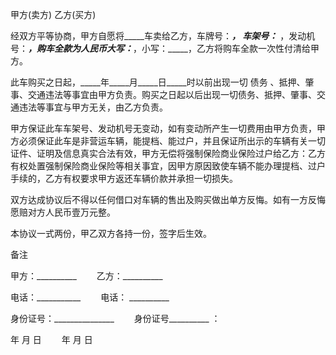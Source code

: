 
 


甲方(卖方) 乙方(买方)


经双方平等协商，甲方自愿将_____车卖给乙方，车牌号：_____， 车架号：_____ ，发动机号：_____，购车全款为人民币大写：_____，小写：_____，乙方将购车全款一次性付清给甲方。


此车购买之日起，_____年_____月_____日_____时以前出现一切
债务
、抵押、肇事、交通违法等事宜由甲方负责。购买之日起以后出现一切债务、抵押、肇事、交通违法等事宜与甲方无关，由乙方负责。


甲方保证此车车架号、发动机号无变动，如有变动所产生一切费用由甲方负责，甲方必须保证此车是非营运车辆，能提档、能过户，并且保证所出示的车辆有关一切证件、证明及信息真实合法有效，甲方无偿将强制保险商业保险过户给乙方：乙方有权处置强制保险商业保险等相关事宜，因甲方原因致使车辆不能办理提档、过户手续的，乙方有权要求甲方返还车辆价款并承担一切损失。


双方达成协议后不得以任何借口对车辆的售出及购买做出单方反悔。如有一方反悔愿赔对方人民币壹万元整。


本协议一式两份，甲乙双方各持一份，签字后生效。


备注


甲方：__________　　 乙方：__________


电话：___________ 　　电话： __________


身份证号：_______________ 　　身份证号__________ ：


年 月 日　　 年 月 日
 


 

 
 
 
 
 
  


  
 

  


  


  
 
 
 
 

